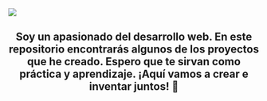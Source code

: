 <img src="https://github.com/user-attachments/assets/4db1cae2-797f-4439-b8b5-2635c9052e7c" />

<div align="center">
    <h2>Soy un apasionado del desarrollo web. En este repositorio encontrarás algunos de los proyectos que he creado. Espero que te sirvan como práctica y aprendizaje. ¡Aquí vamos a crear e inventar juntos! 🚀</h2>
</div>

<p align="center">
 <!-- Red Social -->
</p>
